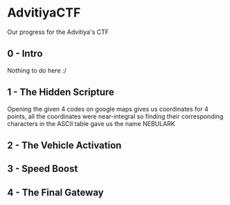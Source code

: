 # AdvitiyaCTF
Our progress for the Advitiya's CTF
## 0 - Intro
Nothing to do here :/
## 1 - The Hidden Scripture
Opening the given 4 codes on google maps gives us coordinates for 4 points, all the coordinates were near-integral so finding their corresponding characters in the ASCII table gave us the name NEBULARK
## 2 - The Vehicle Activation
## 3 - Speed Boost
## 4 - The Final Gateway
